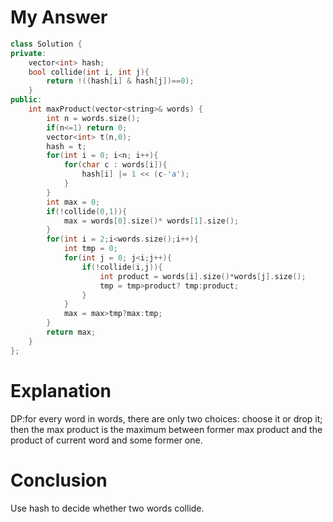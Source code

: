 # My Answer
```c++
class Solution {
private:
    vector<int> hash;
    bool collide(int i, int j){
        return !((hash[i] & hash[j])==0);
    }
public:
    int maxProduct(vector<string>& words) {
        int n = words.size();
        if(n<=1) return 0;
        vector<int> t(n,0);
        hash = t;
        for(int i = 0; i<n; i++){
            for(char c : words[i]){
                hash[i] |= 1 << (c-'a');
            }
        }
        int max = 0;
        if(!collide(0,1)){
            max = words[0].size()* words[1].size();
        }
        for(int i = 2;i<words.size();i++){
            int tmp = 0;
            for(int j = 0; j<i;j++){
                if(!collide(i,j)){
                    int product = words[i].size()*words[j].size();
                    tmp = tmp>product? tmp:product;
                }
            }
            max = max>tmp?max:tmp;
        }
        return max;
    }
};
```
# Explanation
DP:for every word in words, there are only two choices: choose it or drop it; then the max product is the maximum between former max product and the product of current word and some former one.
# Conclusion
Use hash to decide whether two words collide.